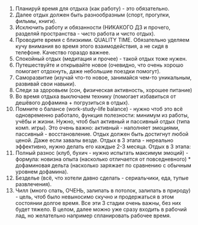 1) Планируй время для отдыха (как работу) - это обязательно.
2) Далее отдых должен быть разнообразным (спорт, прогулки, фильмы, книги).
3) Исключить работу и обязанности (НИКАКОГО ДЗ и прочего, разделяй пространства - чисто работа и чисто отдых).
4) Проводите время с близкими. QUALITY TIME. Обязательно уделяем кучу внимания во время этого взаимодействия, а не сидя в телефоне. Качество гораздо важнее.
5) Спокойный отдых (медитация и прочее) - такой отдых тоже нужен.
6) Путешествуйте и открывайте новое (очевидно, что очень хорошо помогает отдохнуть, даже небольшие поездки помогут).
7) Саморазвитие (изучай что-то новое, занимайся чем-то уникальным, развивай свои навыки).
8) Следи за здоровьем (сон, физическая активность, хорошее питание)
9) Во время отдыха выключаем технику (помогает избавиться от дешёвого дофамина + погрузиться в отдых).
10) Помните о балансе (work-study-life balance) - нужно чтоб это всё одновременно работало, функция полезности: минимум из работы, учёбы и жизни. Нужно, чтоб был активный и пассивный отдых (типа комп. игры). Это очень важно: активный - наполняет эмоциями, пассивный - восстановление.
Отдых должен быть достигнут любой ценой. Даже если завалы везде. Отдых в 3 этапа - нереально эффективно, нужно делать его каждые 2-3 месяца.
Отдых в 3 этапа:
1) Полный разнос (клуб, бухич - нужно испытать максимум эмоций) - формула: новизна опыта (насколько отличается от повседневного) * дофаминовая дельта (насколько заряжает по сравнению с обычным уровнем дофамина).
2) Безделье (всё, что хотели давно сделать - сериальчики, еда, тупые развлечения).
3) Чилл (много спать, ОЧЕНЬ, залипать в потолок, залипать в природу) - цель, чтоб было невыносимо скучно и продержаться в этом состоянии долгое время.
Все эти 3 стадии очень важны, без них будет тяжело.
В целом, далее можно уже сразу входить в рабочий лад, но желательно например спланировать рабочее время.
